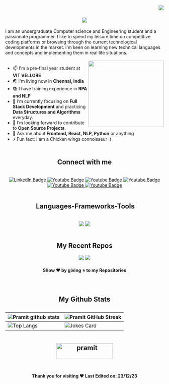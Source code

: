 <img align="right" src="https://komarev.com/ghpvc/?username=pramitxray&style=plastic" />
<h1 align="center">
<img src="https://readme-typing-svg.herokuapp.com/?font=Righteous&size=35&center=true&vCenter=true&width=500&height=70&duration=4000&lines=Hi+There!+👋;+I'm+Pramit+Ranjan+Ray!;" />
</h1 align="center">
I am an undergraduate Computer science and Engineering student and a passionate programmer. I like to spend my leisure time on competitive coding
platforms or browsing through the current technological developments in the market. I'm keen on learning new technical languages and concepts and implementing them in real life situations.
 <br><br>

<img align='right' src="https://camo.githubusercontent.com/62da68eb62b1e5f175f7d1f0191dd89a653d7908feb22d37d4a0ab07365d6791/68747470733a2f2f6d656469612e67697068792e636f6d2f6d656469612f4d3967624264396e6244724f5475314d71782f67697068792e676966" width="240" height="210">

- 📫 I'm a pre-final year student at **VIT VELLORE**
- 🌏 I'm living now in **Chennai, India**
- 📚 I have training experience in **RPA and NLP**
- 🌱 I’m currently focusing on **Full Stack Development** and practicing **Data Structures and Algorithms** everyday.
- 🔭 I’m looking forward to contribute to **Open Source Projects**.
- 💬 Ask me about **Frontend, React, NLP, Python** or anything
- ⚡ Fun fact: I  am  a Chicken wings connoisseur :)<br><br>

<h2 align="center"> Connect with me </h2>
<br>
<div align="center" id="badges">
<a href="https://www.linkedin.com/in/pramitranjanray/">
  <img src="https://img.shields.io/badge/LinkedIn-blue?style=for-the-badge&logo=linkedin&logoColor=white" alt="LinkedIn Badge"/>
</a>
<a href="https://www.instagram.com/pramitxray/">
  <img src="https://img.shields.io/badge/Instagram-red?style=for-the-badge&logo=instagram&logoColor=white" alt="Youtube Badge"/>
</a>
<a href="mailto:aqchandra15@gmail.com">
  <img src="https://img.shields.io/badge/Gmail-white?style=for-the-badge&logo=gmail&logoColor=red" alt="Youtube Badge"/>
</a>
<a href="https://twitter.com/pramitxray">
  <img src="https://img.shields.io/badge/Twitter-blue?style=for-the-badge&logo=Twitter&logoColor=white" alt="Youtube Badge"/>
</a>
<a href="https://leetcode.com/pramitxray/">
  <img src="https://img.shields.io/badge/Leetcode-black?style=for-the-badge&logo=leetcode&logoColor=yellow" alt="Youtube Badge"/>
</a>
 <a href="https://www.instagram.com/khokakhuki/">
  <img src="https://img.shields.io/badge/Foodblog-white?style=for-the-badge&logo=instagram&logoColor=black" alt="Youtube Badge"/>
</a>
</div>
<br>
<h2 align="center">️ Languages-Frameworks-Tools </h2>
<br/>
<div align="center">
    <img src="https://skillicons.dev/icons?i=react,bootstrap,html,css,tailwind,vscode,github,git,postman" />
    <img src="https://skillicons.dev/icons?i=aws,python,javascript,nodejs,express,mongodb,java,nextjs,mysql,bash" /><br>
</div>

<br>


<h2 align="center"> My Recent Repos </h2>

<div align="center">

[![](https://github-readme-stats.vercel.app/api/pin/?username=pramitxray&repo=resumeparser&&bg_color=45,fc00ff,00dbde&title_color=fff&text_color=fff)](https://github.com/pramitxray/resumeparser)
[![](https://github-readme-stats.vercel.app/api/pin/?username=pramitxray&repo=coursera&&bg_color=45,fc00ff,00dbde&title_color=fff&text_color=fff)](https://github.com/pramitxray/coursera)

<h4 align="center">Show ❤ by giving ⭐ to my Repositories</h4>
</div><br>
<h2 align="center"> My Github Stats <h2>

| ![Pramit github stats](https://github-readme-stats.vercel.app/api?username=pramitxray&show_icons=true&theme=tokyonight) | ![Pramit GitHub Streak](https://github-readme-streak-stats.herokuapp.com/?user=pramitxray&theme=tokyonight) |
| --- | --- |
| ![Top Langs](https://github-readme-stats.vercel.app/api/top-langs/?username=pramitxray&theme=tokyonight) | ![Jokes Card](https://readme-jokes.vercel.app/api?theme=tokyonight)

<br>



<div align="center">
<a href="https://www.buymeacoffee.com/pramitxray" target="_blank"><img src="https://cdn.buymeacoffee.com/buttons/v2/default-yellow.png" height="50" width="180" alt="pramit" /></a></div>
<br>

<h4 align="center">Thank you for visiting ❤   Last Edited on: 23/12/23</h3>
